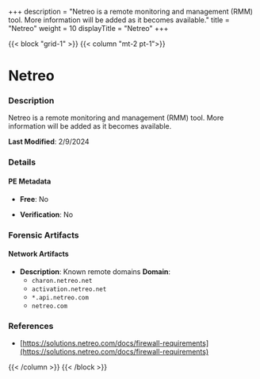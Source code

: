 +++
description = "Netreo is a remote monitoring and management (RMM) tool. More information will be added as it becomes available."
title = "Netreo"
weight = 10
displayTitle = "Netreo"
+++


{{< block "grid-1" >}}
{{< column "mt-2 pt-1">}}

# Netreo


### Description

Netreo is a remote monitoring and management (RMM) tool. More information will be added as it becomes available.



**Last Modified**: 2/9/2024

### Details


#### PE Metadata


- **Free**: No

- **Verification**: No





### Forensic Artifacts




#### Network Artifacts

- **Description**: Known remote domains
  **Domain**:
    - `charon.netreo.net`
    - `activation.netreo.net`
    - `*.api.netreo.com`
    - `netreo.com`





### References
- [https://solutions.netreo.com/docs/firewall-requirements](https://solutions.netreo.com/docs/firewall-requirements)



{{< /column >}}
{{< /block >}}
